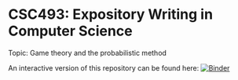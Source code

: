 # CSC493: Expository Writing in Computer Science

Topic: Game theory and the probabilistic method

An interactive version of this repository can be found here:  [![Binder](https://mybinder.org/badge_logo.svg)](https://mybinder.org/v2/gh/kaylan/csc493/master)